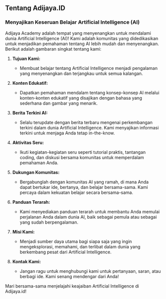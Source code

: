 ## Tentang Adijaya.ID 
### Menyajikan Keseruan Belajar Artificial Intelligence (AI)

Adijaya Academy adalah tempat yang menyenangkan untuk mendalami dunia Artificial Intelligence (AI)! Kami adalah komunitas yang didedikasikan untuk menjadikan pemahaman tentang AI lebih mudah dan menyenangkan. Berikut adalah gambaran singkat tentang kami:

1. **Tujuan Kami:**
   - Membuat belajar tentang Artificial Intelligence menjadi pengalaman yang menyenangkan dan terjangkau untuk semua kalangan.

2. **Konten Edukatif:**
   - Dapatkan pemahaman mendalam tentang konsep-konsep AI melalui konten-konten edukatif yang disajikan dengan bahasa yang sederhana dan gambar yang menarik.

3. **Berita Terkini AI:**
   - Selalu terupdate dengan berita terbaru mengenai perkembangan terkini dalam dunia Artificial Intelligence. Kami menyajikan informasi terkini untuk menjaga Anda tetap in-the-know.

4. **Aktivitas Seru:**
   - Ikuti kegiatan-kegiatan seru seperti tutorial praktis, tantangan coding, dan diskusi bersama komunitas untuk memperdalam pemahaman Anda.

5. **Dukungan Komunitas:**
   - Bergabunglah dengan komunitas AI yang ramah, di mana Anda dapat bertukar ide, bertanya, dan belajar bersama-sama. Kami percaya dalam kekuatan belajar secara bersama-sama.

6. **Panduan Terarah:**
   - Kami menyediakan panduan terarah untuk membantu Anda memulai perjalanan Anda dalam dunia AI, baik sebagai pemula atau sebagai yang sudah berpengalaman.

7. **Misi Kami:**
   - Menjadi sumber daya utama bagi siapa saja yang ingin mengeksplorasi, memahami, dan terlibat dalam dunia yang berkembang pesat dari Artificial Intelligence.

8. **Kontak Kami:**
   - Jangan ragu untuk menghubungi kami untuk pertanyaan, saran, atau berbagi ide. Kami senang mendengar dari Anda!

Mari bersama-sama menjelajahi keajaiban Artificial Intelligence di Adijaya.id!